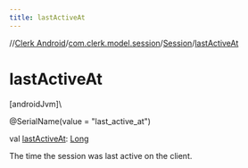```yaml
---
title: lastActiveAt
---
```

//[Clerk Android](../../../index.html)/[com.clerk.model.session](../index.html)/[Session](index.html)/[lastActiveAt](last-active-at.html)



# lastActiveAt



[androidJvm]\




@SerialName(value = &quot;last_active_at&quot;)



val [lastActiveAt](last-active-at.html): [Long](https://kotlinlang.org/api/latest/jvm/stdlib/kotlin-stdlib/kotlin/-long/index.html)



The time the session was last active on the client.




